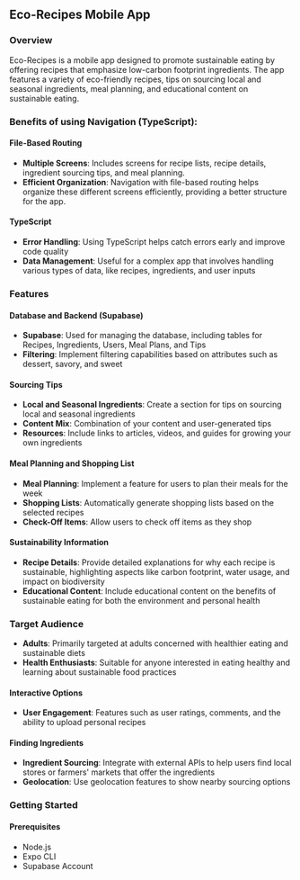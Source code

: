 ## Eco-Recipes Mobile App

### Overview
Eco-Recipes is a mobile app designed to promote sustainable eating by offering recipes that emphasize low-carbon footprint ingredients. The app features a variety of eco-friendly recipes, tips on sourcing local and seasonal ingredients, meal planning, and educational content on sustainable eating.

### Benefits of using Navigation (TypeScript):

#### File-Based Routing
- **Multiple Screens**: Includes screens for recipe lists, recipe details, ingredient sourcing tips, and meal planning.
- **Efficient Organization**: Navigation with file-based routing helps organize these different screens efficiently, providing a better structure for the app.

#### TypeScript
- **Error Handling**: Using TypeScript helps catch errors early and improve code quality
- **Data Management**: Useful for a complex app that involves handling various types of data, like recipes, ingredients, and user inputs

### Features

#### Database and Backend (Supabase)
- **Supabase**: Used for managing the database, including tables for Recipes, Ingredients, Users, Meal Plans, and Tips
- **Filtering**: Implement filtering capabilities based on attributes such as dessert, savory, and sweet

#### Sourcing Tips
- **Local and Seasonal Ingredients**: Create a section for tips on sourcing local and seasonal ingredients
- **Content Mix**: Combination of your content and user-generated tips
- **Resources**: Include links to articles, videos, and guides for growing your own ingredients

#### Meal Planning and Shopping List
- **Meal Planning**: Implement a feature for users to plan their meals for the week
- **Shopping Lists**: Automatically generate shopping lists based on the selected recipes
- **Check-Off Items**: Allow users to check off items as they shop

#### Sustainability Information
- **Recipe Details**: Provide detailed explanations for why each recipe is sustainable, highlighting aspects like carbon footprint, water usage, and impact on biodiversity
- **Educational Content**: Include educational content on the benefits of sustainable eating for both the environment and personal health

### Target Audience
- **Adults**: Primarily targeted at adults concerned with healthier eating and sustainable diets
- **Health Enthusiasts**: Suitable for anyone interested in eating healthy and learning about sustainable food practices

#### Interactive Options
- **User Engagement**: Features such as user ratings, comments, and the ability to upload personal recipes

#### Finding Ingredients
- **Ingredient Sourcing**: Integrate with external APIs to help users find local stores or farmers' markets that offer the ingredients
- **Geolocation**: Use geolocation features to show nearby sourcing options

### Getting Started

#### Prerequisites
- Node.js
- Expo CLI
- Supabase Account